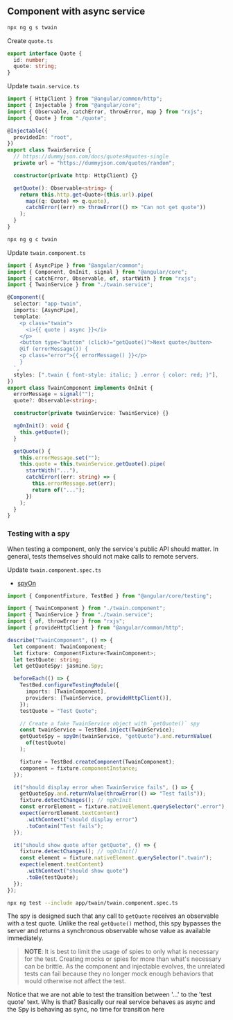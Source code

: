 ## Component with async service

```bash
npx ng g s twain
```

Create `quote.ts`

```ts
export interface Quote {
  id: number;
  quote: string;
}
```

Update `twain.service.ts`

```ts
import { HttpClient } from "@angular/common/http";
import { Injectable } from "@angular/core";
import { Observable, catchError, throwError, map } from "rxjs";
import { Quote } from "./quote";

@Injectable({
  providedIn: "root",
})
export class TwainService {
  // https://dummyjson.com/docs/quotes#quotes-single
  private url = "https://dummyjson.com/quotes/random";

  constructor(private http: HttpClient) {}

  getQuote(): Observable<string> {
    return this.http.get<Quote>(this.url).pipe(
      map((q: Quote) => q.quote),
      catchError((err) => throwError(() => "Can not get quote"))
    );
  }
}
```

```bash
npx ng g c twain
```

Update `twain.component.ts`

```ts
import { AsyncPipe } from "@angular/common";
import { Component, OnInit, signal } from "@angular/core";
import { catchError, Observable, of, startWith } from "rxjs";
import { TwainService } from "./twain.service";

@Component({
  selector: "app-twain",
  imports: [AsyncPipe],
  template: `
    <p class="twain">
      <i>{{ quote | async }}</i>
    </p>
    <button type="button" (click)="getQuote()">Next quote</button>
    @if (errorMessage()) {
    <p class="error">{{ errorMessage() }}</p>
    }
  `,
  styles: [".twain { font-style: italic; } .error { color: red; }"],
})
export class TwainComponent implements OnInit {
  errorMessage = signal("");
  quote?: Observable<string>;

  constructor(private twainService: TwainService) {}

  ngOnInit(): void {
    this.getQuote();
  }

  getQuote() {
    this.errorMessage.set("");
    this.quote = this.twainService.getQuote().pipe(
      startWith("..."),
      catchError((err: string) => {
        this.errorMessage.set(err);
        return of("...");
      })
    );
  }
}
```

### Testing with a spy

When testing a component, only the service's public API should matter. In general, tests themselves should not make calls to remote servers.

Update `twain.component.spec.ts`

- [spyOn](https://jasmine.github.io/api/edge/global.html#spyOn)

```ts
import { ComponentFixture, TestBed } from "@angular/core/testing";

import { TwainComponent } from "./twain.component";
import { TwainService } from "./twain.service";
import { of, throwError } from "rxjs";
import { provideHttpClient } from "@angular/common/http";

describe("TwainComponent", () => {
  let component: TwainComponent;
  let fixture: ComponentFixture<TwainComponent>;
  let testQuote: string;
  let getQuoteSpy: jasmine.Spy;

  beforeEach(() => {
    TestBed.configureTestingModule({
      imports: [TwainComponent],
      providers: [TwainService, provideHttpClient()],
    });
    testQuote = "Test Quote";

    // Create a fake TwainService object with `getQuote()` spy
    const twainService = TestBed.inject(TwainService);
    getQuoteSpy = spyOn(twainService, "getQuote").and.returnValue(
      of(testQuote)
    );

    fixture = TestBed.createComponent(TwainComponent);
    component = fixture.componentInstance;
  });

  it("should display error when TwainService fails", () => {
    getQuoteSpy.and.returnValue(throwError(() => "Test fails"));
    fixture.detectChanges(); // ngOnInit
    const errorElement = fixture.nativeElement.querySelector(".error");
    expect(errorElement.textContent)
      .withContext("should display error")
      .toContain("Test fails");
  });

  it("should show quote after getQuote", () => {
    fixture.detectChanges(); // ngOnInit()
    const element = fixture.nativeElement.querySelector(".twain");
    expect(element.textContent)
      .withContext("should show quote")
      .toBe(testQuote);
  });
});
```

```bash
npx ng test --include app/twain/twain.component.spec.ts
```

The spy is designed such that any call to `getQuote` receives an observable with a test quote. Unlike the real `getQuote()` method, this spy bypasses the server and returns a synchronous observable whose value as available immediately.

> **NOTE**: It is best to limit the usage of spies to only what is necessary for the test. Creating mocks or spies for more than what's necessary can be brittle. As the component and injectable evolves, the unrelated tests can fail because they no longer mock enough behaviors that would otherwise not affect the test.

Notice that we are not able to test the transition between '...' to the 'test quote' text. Why is that? Basically our real service behaves as async and the Spy is behaving as sync, no time for transition here
